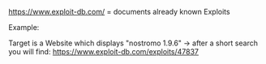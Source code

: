 https://www.exploit-db.com/ = documents already known Exploits

Example:

Target is a Website which displays "nostromo 1.9.6" -> after a short search you will find: https://www.exploit-db.com/exploits/47837